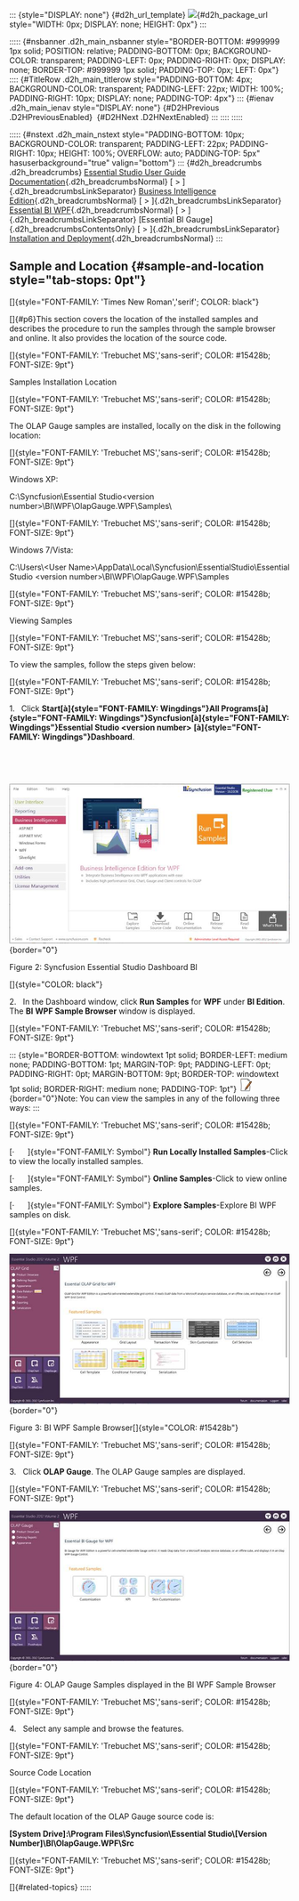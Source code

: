 ::: {style="DISPLAY: none"}
[](ms-xhelp:///?Id=d2h_url_template){#d2h_url_template} ![](!package_url!){#d2h_package_url style="WIDTH: 0px; DISPLAY: none; HEIGHT: 0px"}
:::

::::: {#nsbanner .d2h_main_nsbanner style="BORDER-BOTTOM: #999999 1px solid; POSITION: relative; PADDING-BOTTOM: 0px; BACKGROUND-COLOR: transparent; PADDING-LEFT: 0px; PADDING-RIGHT: 0px; DISPLAY: none; BORDER-TOP: #999999 1px solid; PADDING-TOP: 0px; LEFT: 0px"}
:::: {#TitleRow .d2h_main_titlerow style="PADDING-BOTTOM: 4px; BACKGROUND-COLOR: transparent; PADDING-LEFT: 22px; WIDTH: 100%; PADDING-RIGHT: 10px; DISPLAY: none; PADDING-TOP: 4px"}
::: {#ienav .d2h_main_ienav style="DISPLAY: none"}
[](ms-xhelp:///?Id=e489fa41-78e7-4d76-a9f6-4b69e7d22c1d){#D2HPrevious .D2HPreviousEnabled}  [](ms-xhelp:///?Id=0d40e6e3-150d-478f-bd9d-7b2c50d05880){#D2HNext .D2HNextEnabled}
:::
::::
:::::

::::: {#nstext .d2h_main_nstext style="PADDING-BOTTOM: 10px; BACKGROUND-COLOR: transparent; PADDING-LEFT: 22px; PADDING-RIGHT: 10px; HEIGHT: 100%; OVERFLOW: auto; PADDING-TOP: 5px" hasuserbackground="true" valign="bottom"}
::: {#d2h_breadcrumbs .d2h_breadcrumbs}
[Essential Studio User Guide Documentation](ms-xhelp:///?Id=12457748-09e3-4d74-a240-8e049cedf030){.d2h_breadcrumbsNormal} [ \> ]{.d2h_breadcrumbsLinkSeparator} [Business Intelligence Edition](ms-xhelp:///?Id=fdf33dd8-62b2-47b9-ad7b-fc50e590bca5){.d2h_breadcrumbsNormal} [ \> ]{.d2h_breadcrumbsLinkSeparator} [Essential BI WPF](ms-xhelp:///?Id=41e3d586-d922-4a01-8272-679fe4ae7343){.d2h_breadcrumbsNormal} [ \> ]{.d2h_breadcrumbsLinkSeparator} [Essential BI Gauge]{.d2h_breadcrumbsContentsOnly} [ \> ]{.d2h_breadcrumbsLinkSeparator} [Installation and Deployment](ms-xhelp:///?Id=76ae7e98-792e-4049-b539-388f489f86e7){.d2h_breadcrumbsNormal}
:::

## Sample and Location {#sample-and-location style="tab-stops: 0pt"}

[]{style="FONT-FAMILY: 'Times New Roman','serif'; COLOR: black"} 

[]{#p6}This section covers the location of the installed samples and describes the procedure to run the samples through the sample browser and online. It also provides the location of the source code.

[]{style="FONT-FAMILY: 'Trebuchet MS','sans-serif'; COLOR: #15428b; FONT-SIZE: 9pt"} 

Samples Installation Location

[]{style="FONT-FAMILY: 'Trebuchet MS','sans-serif'; COLOR: #15428b; FONT-SIZE: 9pt"} 

The OLAP Gauge samples are installed, locally on the disk in the following location:

[]{style="FONT-FAMILY: 'Trebuchet MS','sans-serif'; COLOR: #15428b; FONT-SIZE: 9pt"} 

Windows XP:

C:\\Syncfusion\\Essential Studio\<version number\>\\BI\\WPF\\OlapGauge.WPF\\Samples\\

[]{style="FONT-FAMILY: 'Trebuchet MS','sans-serif'; COLOR: #15428b; FONT-SIZE: 9pt"} 

Windows 7/Vista:

C:\\Users\\\<User Name\>\\AppData\\Local\\Syncfusion\\EssentialStudio\\Essential Studio \<version number\>\\BI\\WPF\\OlapGauge.WPF\\Samples

[]{style="FONT-FAMILY: 'Trebuchet MS','sans-serif'; COLOR: #15428b; FONT-SIZE: 9pt"} 

Viewing Samples

[]{style="FONT-FAMILY: 'Trebuchet MS','sans-serif'; COLOR: #15428b; FONT-SIZE: 9pt"} 

To view the samples, follow the steps given below:

[]{style="FONT-FAMILY: 'Trebuchet MS','sans-serif'; COLOR: #15428b; FONT-SIZE: 9pt"} 

1.   Click **Start[à]{style="FONT-FAMILY: Wingdings"}All Programs[à]{style="FONT-FAMILY: Wingdings"}Syncfusion[à]{style="FONT-FAMILY: Wingdings"}Essential Studio \<version number\>** **[à]{style="FONT-FAMILY: Wingdings"}Dashboard**. 

 

 

![Description: D:\\BI_WPF.png](ImagesExt/image43_4.jpg){border="0"}

Figure 2: Syncfusion Essential Studio Dashboard BI

[]{style="COLOR: black"} 

2.   In the Dashboard window, click **Run Samples** for **WPF** under **BI Edition**. The **BI** **WPF Sample Browser** window is displayed.

[]{style="FONT-FAMILY: 'Trebuchet MS','sans-serif'; COLOR: #15428b; FONT-SIZE: 9pt"} 

::: {style="BORDER-BOTTOM: windowtext 1pt solid; BORDER-LEFT: medium none; PADDING-BOTTOM: 1pt; MARGIN-TOP: 9pt; PADDING-LEFT: 0pt; PADDING-RIGHT: 0pt; MARGIN-BOTTOM: 9pt; BORDER-TOP: windowtext 1pt solid; BORDER-RIGHT: medium none; PADDING-TOP: 1pt"}
![](ImagesExt/image43_1.jpg){border="0"}Note: You can view the samples in any of the following three ways:
:::

[]{style="FONT-FAMILY: 'Trebuchet MS','sans-serif'; COLOR: #15428b; FONT-SIZE: 9pt"} 

[·      ]{style="FONT-FAMILY: Symbol"} **Run Locally Installed Samples**-Click to view the locally installed samples.

[·      ]{style="FONT-FAMILY: Symbol"} **Online Samples**-Click to view online samples.

[·      ]{style="FONT-FAMILY: Symbol"} **Explore Samples**-Explore BI WPF samples on disk.

[]{style="FONT-FAMILY: 'Trebuchet MS','sans-serif'; COLOR: #15428b; FONT-SIZE: 9pt"} 

![Description: D:\\OlapGrid_WPF.png](ImagesExt/image43_5.jpg){border="0"}

Figure 3: BI WPF Sample Browser[]{style="COLOR: #15428b"}

[]{style="FONT-FAMILY: 'Trebuchet MS','sans-serif'; COLOR: #15428b; FONT-SIZE: 9pt"} 

3.   Click **OLAP Gauge**. The OLAP Gauge samples are displayed.

[]{style="FONT-FAMILY: 'Trebuchet MS','sans-serif'; COLOR: #15428b; FONT-SIZE: 9pt"} 

![Description: D:\\OlapGauge_WPF.png](ImagesExt/image43_6.jpg){border="0"}

Figure 4: OLAP Gauge Samples displayed in the BI WPF Sample Browser

[]{style="FONT-FAMILY: 'Trebuchet MS','sans-serif'; COLOR: #15428b; FONT-SIZE: 9pt"} 

4.   Select any sample and browse the features.

[]{style="FONT-FAMILY: 'Trebuchet MS','sans-serif'; COLOR: #15428b; FONT-SIZE: 9pt"} 

Source Code Location

[]{style="FONT-FAMILY: 'Trebuchet MS','sans-serif'; COLOR: #15428b; FONT-SIZE: 9pt"} 

The default location of the OLAP Gauge source code is:

**\[System Drive\]:\\Program Files\\Syncfusion\\Essential Studio\\\[Version Number\]\\BI\\OlapGauge.WPF\\Src**

[]{style="FONT-FAMILY: 'Trebuchet MS','sans-serif'; COLOR: #15428b; FONT-SIZE: 9pt"} 

[]{#related-topics}
:::::
